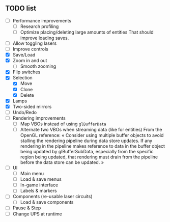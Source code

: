 ## TODO list

- [ ] Performance improvements
    - [ ] Research profiling
    - [ ] Optimize placing/deleting large amounts of entities
        That should improve loading saves.
- [ ] Allow toggling lasers
- [ ] Improve controls
- [X] Save/Load
- [X] Zoom in and out
    - [ ] Smooth zooming
- [X] Flip switches
- [X] Selection
    - [X] Move
    - [X] Clone
    - [X] Delete
- [X] Lamps
- [X] Two-sided mirrors
- [ ] Undo/Redo
- [ ] Rendering improvements
    - [ ] Map VBOs instead of using `glBufferData`
    - [ ] Alternate two VBOs when streaming data (like for entities)
        From the OpenGL reference:
        « Consider using multiple buffer objects to avoid stalling the rendering
        pipeline during data store updates. If any rendering in the pipeline
        makes reference to data in the buffer object being updated by
        glBufferSubData, especially from the specific region being updated,
        that rendering must drain from the pipeline before the data store can
        be updated. »
- [ ] UI
    - [ ] Main menu
    - [ ] Load & save menus
    - [ ] In-game interface
    - [ ] Labels & markers
- [ ] Components (re-usable laser circuits)
    - [ ] Load & save components
- [ ] Pause & Step
- [ ] Change UPS at runtime
